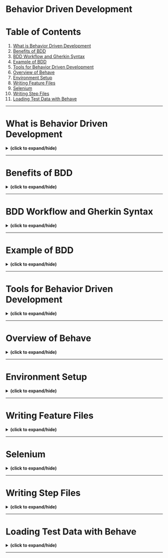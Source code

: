 # Behavior Driven Development

# Table of Contents
1. [What is Behavior Driven Development](#bdd_overview)
2. [Benefits of BDD](#bdd_benefits)
3. [BDD Workflow and Gherkin Syntax](#bdd_workflow_and_gherkin_syntax)
4. [Example of BDD](#bdd_example)
5. [Tools for Behavior Driven Development](#bdd_tools)
6. [Overview of Behave](#overview_of_behave)
7. [Environment Setup](#environment_setup)
8. [Writing Feature Files](#writing_feature_files)
9. [Selenium](#selenium)
10. [Writing Step Files](#writing_step_files)
11. [Loading Test Data with Behave](#loading_test_data_with_behave)

---

<a id="bdd_overview"></a>
# What is Behavior Driven Development
<details close>
<summary><b>(click to expand/hide)</b></summary>
<!-- MarkdownTOC -->

<!-- /MarkdownTOC -->
</details>

---

<a id="bdd_benefits"></a>
# Benefits of BDD
<details close>
<summary><b>(click to expand/hide)</b></summary>
<!-- MarkdownTOC -->

# Behavior-Driven Development (BDD)

## Overview of BDD
- BDD focuses on the system’s external behavior, not internal workings.
- Suitable for integration testing, verifying components work together.
- It emphasizes an "outside-in" approach, prioritizing behaviors impacting business outcomes.
- BDD uses a single syntax for clarity and communication among team members.

## Difference Between BDD and TDD
- **TDD (Test-Driven Development):** Tests the internal functions of a system. Concerned with return codes, data formats, etc. Used for unit testing.
- **BDD (Behavior-Driven Development):** Higher-level testing from the user's perspective. Tests the system's behavior without concern for the internal API calls. It's applicable to integration, system, and acceptance testing levels.

## Example of BDD in Practice
- Virtual shopping cart behavior: Adding or removing items and ensuring the cart reflects these changes.

## Levels of Software Testing
1. **Unit Testing:** Testing individual components for correct functionality.
2. **Integration Testing:** Testing combined units to expose faults in interactions.
3. **System Testing:** End-to-end testing of the complete system against high-level requirements.
4. **User Acceptance Testing:** Users test the system for acceptability.

## BDD in the Software Testing Process
- Typically performed during integration, system, and acceptance testing stages.
- Allows for testing the behavior of a more complete running system.

## Key Takeaways
- BDD is ideal for ensuring the system behaves as users expect.
- BDD fits into higher-level testing phases where behavior observation is possible.

<!-- /MarkdownTOC -->
</details>

---

<a id="bdd_workflow_and_gherkin_syntax"></a>
# BDD Workflow and Gherkin Syntax
<details close>
<summary><b>(click to expand/hide)</b></summary>
<!-- MarkdownTOC -->

<!-- /MarkdownTOC -->
</details>

---

<a id="bdd_example"></a>
# Example of BDD
<details close>
<summary><b>(click to expand/hide)</b></summary>
<!-- MarkdownTOC -->

<!-- /MarkdownTOC -->
</details>

---

<a id="bdd_tools"></a>
# Tools for Behavior Driven Development
<details close>
<summary><b>(click to expand/hide)</b></summary>
<!-- MarkdownTOC -->

<!-- /MarkdownTOC -->
</details>

---

<a id="overview_of_behave"></a>
# Overview of Behave
<details close>
<summary><b>(click to expand/hide)</b></summary>
<!-- MarkdownTOC -->

<!-- /MarkdownTOC -->
</details>

---

<a id="environment_setup"></a>
# Environment Setup
<details close>
<summary><b>(click to expand/hide)</b></summary>
<!-- MarkdownTOC -->

<!-- /MarkdownTOC -->
</details>

---

<a id="writing_feature_files"></a>
# Writing Feature Files
<details close>
<summary><b>(click to expand/hide)</b></summary>
<!-- MarkdownTOC -->

<!-- /MarkdownTOC -->
</details>

---

<a id="selenium"></a>
# Selenium
<details close>
<summary><b>(click to expand/hide)</b></summary>
<!-- MarkdownTOC -->

<!-- /MarkdownTOC -->
</details>

---

<a id="writing_step_files"></a>
# Writing Step Files
<details close>
<summary><b>(click to expand/hide)</b></summary>
<!-- MarkdownTOC -->

<!-- /MarkdownTOC -->
</details>

---

<a id="loading_test_data_with_behave"></a>
# Loading Test Data with Behave
<details close>
<summary><b>(click to expand/hide)</b></summary>
<!-- MarkdownTOC -->

<!-- /MarkdownTOC -->
</details>

---
